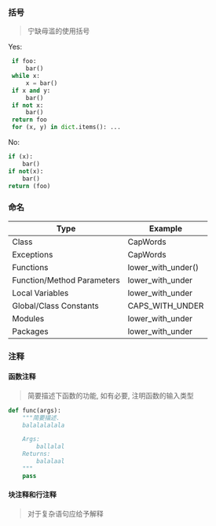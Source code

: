 ### 括号
> 宁缺毋滥的使用括号

Yes:

```python
 if foo:
     bar()
 while x:
     x = bar()
 if x and y:
     bar()
 if not x:
     bar()
 return foo
 for (x, y) in dict.items(): ...
```

No: 

```python
if (x):
    bar()
if not(x):
    bar()
return (foo)
```

### 命名

| Type                       | Example            |
| -------------------------- | ------------------ |
| Class                      | CapWords           |
| Exceptions                 | CapWords           |
| Functions                  | lower_with_under() |
| Function/Method Parameters | lower_with_under   |
| Local Variables            | lower_with_under   |
| Global/Class Constants     | CAPS_WITH_UNDER    |
| Modules                    | lower_with_under   |
| Packages                   | lower_with_under   |

### 注释

#### 函数注释

> 简要描述下函数的功能, 如有必要, 注明函数的输入类型



```python
def func(args):
    """简要描述.
	balalalalala

    Args:
      	ballalal
    Returns:
    	balalaal
    """
    pass
```

#### 块注释和行注释

> 对于复杂语句应给予解释

